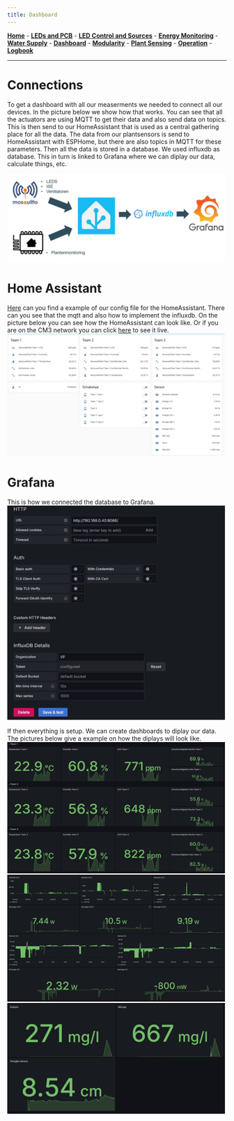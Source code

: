```yaml
---
title: Dashboard
---
```


[**Home**](https://verticalfarmib3.github.io/) - [**LEDs and PCB**](/inhoud/leds/) - [**LED Control and Sources**](/inhoud/aansturingLEDs/) - [**Energy Monitoring**](/inhoud/energiemonitoring/) - [**Water Supply**](/inhoud/aquaMonitoring/) - [**Dashboard**](/inhoud/dashboard/) - [**Modularity**](/inhoud/modulariteit/) - [**Plant Sensing**](/inhoud/plantensensor/) - [**Operation**](/inhoud/operation/) - [**Logbook**](/inhoud/logboek/)

---

# Connections 

To get a dashboard with all our measerments we needed to connect all our devices. In the picture below we show how that works. You can see that all the actuators are using MQTT to get their data and also send data on topics. This is then send to our HomeAssistant that is used as a central gathering place for all the data. The data from our plantsensors is send to HomeAssistant with ESPHome, but there are also topics in MQTT for these parameters. Then all the data is stored in a database. We used influxdb as database. This in turn is linked to Grafana where we can diplay our data, calculate things, etc.

<img src="Pictures/Connections.JPG" alt="drawing" width="500"/>

# Home Assistant

[Here](https://github.com/verticalfarmib3/verticalfarmib3.github.io/blob/main/inhoud/dashboard/config.yaml%20van%20homeassistant.txt) can you find a example of our config file for the HomeAssistant. There can you see that the mqtt and also how to implement the influxdb. On the picture below you can see how the HomeAssistant can look like. Or if you are on the CM3 network you can click [here](https://192.168.0.40:8123) to see it live. 
<img src="Pictures/HomeAssistant.png" alt="drawing" width="500"/>

# Grafana 

This is how we connected the database to Grafana.
<img src="Pictures/SetUp_HomeAssistant.PNG" alt="drawing" width="500"/>

If then everything is setup. We can create dashboards to diplay our data. The pictures below give a example on how the diplays will look like. 
<img src="Pictures/Grafana_1.png" alt="drawing" width="500"/>
<img src="Pictures/Grafana_2.png" alt="drawing" width="500"/>
<img src="Pictures/Grafana_3.png" alt="drawing" width="500"/>
 
